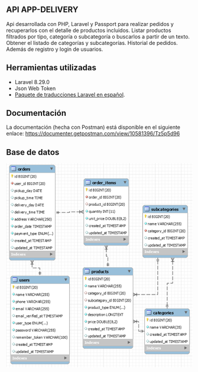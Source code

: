 
## API APP-DELIVERY

Api desarrollada con PHP, Laravel y Passport para realizar pedidos y recuperarlos con el detalle de productos incluidos. Listar productos filtrados por tipo, categoría o subcategoría o buscarlos a partir de un texto. Obtener el listado de categorías y subcategorías. Historial de pedidos. Además de registro y login de usuarios.


## Herramientas utilizadas

- Laravel 8.29.0
- Json Web Token
- [Paquete de traducciones Laravel en español](https://github.com/Laraveles/spanish).

## Documentación 

La documentación (hecha con Postman) está disponible en el siguiente enlace:
https://documenter.getpostman.com/view/10581396/Tz5p5d96

## Base de datos

![App-delivery](https://raw.githubusercontent.com/maparcepel/API-app-delivery/master/public/diagrama-DB.PNG)

